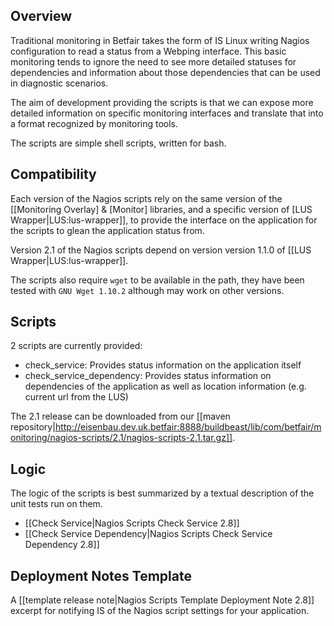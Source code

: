 ---
---
## Overview

Traditional monitoring in Betfair takes the form of IS Linux writing Nagios configuration to read a status from a Webping interface. This basic monitoring tends to ignore the need to see more detailed statuses for dependencies and information about those dependencies that can be used in diagnostic scenarios.

The aim of development providing the scripts is that we can expose more detailed information on specific monitoring interfaces and translate that into a format recognized by monitoring tools.

The scripts are simple shell scripts, written for bash.

## Compatibility

Each version of the Nagios scripts rely on the same version of the [[Monitoring Overlay] & [Monitor] libraries, and a specific version of [LUS Wrapper|LUS:lus-wrapper]], to provide the interface on the application for the scripts to glean the application status from.

Version 2.1 of the Nagios scripts depend on version version 1.1.0 of [[LUS Wrapper|LUS:lus-wrapper]].

The scripts also require ```wget``` to be available in the path, they have been tested with ```GNU Wget 1.10.2``` although may work on other versions.

## Scripts

2 scripts are currently provided:
* check_service: Provides status information on the application itself
* check_service_dependency: Provides status information on dependencies of the application as well as location information (e.g. current url from the LUS)

The 2.1 release can be downloaded from our [[maven repository|http://eisenbau.dev.uk.betfair:8888/buildbeast/lib/com/betfair/monitoring/nagios-scripts/2.1/nagios-scripts-2.1.tar.gz]].

## Logic

The logic of the scripts is best summarized by a textual description of the unit tests run on them.
* [[Check Service|Nagios Scripts Check Service 2.8]]
* [[Check Service Dependency|Nagios Scripts Check Service Dependency 2.8]]

## Deployment Notes Template

A [[template release note|Nagios Scripts Template Deployment Note 2.8]] excerpt for notifying IS of the Nagios script settings for your application.